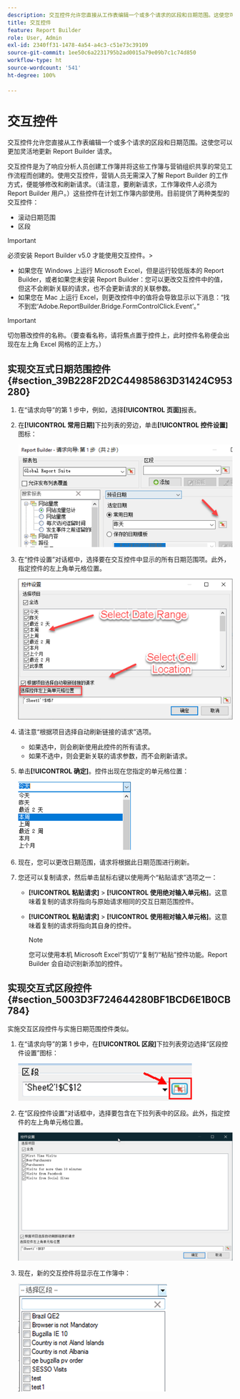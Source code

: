 ```yaml
---
description: 交互控件允许您直接从工作表编辑一个或多个请求的区段和日期范围。这使您可以更加灵活地更新 Report Builder 请求。
title: 交互控件
feature: Report Builder
role: User, Admin
exl-id: 2340ff31-1478-4a54-a4c3-c51e73c39109
source-git-commit: 1ee50c6a2231795b2ad0015a79e09b7c1c74d850
workflow-type: ht
source-wordcount: '541'
ht-degree: 100%

---
```


# 交互控件

交互控件允许您直接从工作表编辑一个或多个请求的区段和日期范围。这使您可以更加灵活地更新 Report Builder 请求。

交互控件是为了响应分析人员创建工作簿并将这些工作簿与营销组织共享的常见工作流程而创建的。使用交互控件，营销人员无需深入了解 Report Builder 的工作方式，便能够修改和刷新请求。（请注意，要刷新请求，工作簿收件人必须为 Report Builder 用户。）这些控件在计划工作簿内部使用。目前提供了两种类型的交互控件：

* 滚动日期范围
* 区段

>[!IMPORTANT]
>
>必须安装 Report Builder v5.0 才能使用交互控件。>
>* 如果您在 Windows 上运行 Microsoft Excel，但是运行较低版本的 Report Builder，或者如果您未安装 Report Builder：您可以更改交互控件中的值，但这不会刷新关联的请求，也不会更新请求的关联参数。
>* 如果您在 Mac 上运行 Excel，则更改控件中的值将会导致显示以下消息：“找不到宏‘Adobe.ReportBuilder.Bridge.FormControlClick.Event’。”
>


>[!IMPORTANT]
>
>切勿篡改控件的名称。（要查看名称，请将焦点置于控件上，此时控件名称便会出现在左上角 Excel 网格的正上方。）

## 实现交互式日期范围控件 {#section_39B228F2D2C44985863D31424C953280}

1. 在“请求向导”的第 1 步中，例如，选择&#x200B;**[!UICONTROL 页面]**&#x200B;报表。
1. 在&#x200B;**[!UICONTROL 常用日期]**&#x200B;下拉列表的旁边，单击&#x200B;**[!UICONTROL 控件设置]**&#x200B;图标：

   ![](assets/date_range_control.png)

1. 在“控件设置”对话框中，选择要在交互控件中显示的所有日期范围项。此外，指定控件的左上角单元格位置。

   ![](assets/control_settings.png)

1. 请注意“根据项目选择自动刷新链接的请求”选项。

   * 如果选中，则会刷新使用此控件的所有请求。
   * 如果不选中，则会更新关联的请求参数，而不会刷新请求。

1. 单击&#x200B;**[!UICONTROL 确定]**。控件出现在您指定的单元格位置：

   ![](assets/date_range_control_interactive.png)

1. 现在，您可以更改日期范围，请求将根据此日期范围进行刷新。
1. 您还可以复制请求，然后单击鼠标右键以使用两个“粘贴请求”选项之一：

   * **[!UICONTROL 粘贴请求]** > **[!UICONTROL 使用绝对输入单元格]**。这意味着复制的请求将指向与原始请求相同的交互日期范围控件。

   * **[!UICONTROL 粘贴请求]** > **[!UICONTROL 使用相对输入单元格]**。这意味着复制的请求将指向其自身的控件。

      >[!NOTE]
      >
      >您可以使用本机 Microsoft Excel“剪切”/“复制”/“粘贴”控件功能。Report Builder 会自动识别新添加的控件。

## 实现交互式区段控件 {#section_5003D3F724644280BF1BCD6E1B0CB784}

实施交互区段控件与实施日期范围控件类似。

1. 在“请求向导”的第 1 步中，在&#x200B;**[!UICONTROL 区段]**&#x200B;下拉列表旁边选择“区段控件设置”图标：

   ![](assets/segment_interactive_1.png)

1. 在“区段控件设置”对话框中，选择要包含在下拉列表中的区段。此外，指定控件的左上角单元格位置。

   ![](assets/segment_drop_down_properties.png)

1. 现在，新的交互控件将显示在工作簿中：

   ![](assets/segment_interactive_3.png)
